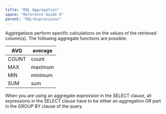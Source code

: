 ```yaml
---
title: "OQL Aggregation"
space: "Reference Guide 6"
parent: "OQL+Expressions"
---
```



Aggregations perform specific calculations on the values of the retrieved column(s). The following aggregate functions are possible:

| AVG | average |
| --- | --- |
| COUNT | count |
| MAX | maximum |
| MIN | minimum |
| SUM | sum |

When you are using an aggregate expression in the SELECT clause, all expressions in the SELECT clause have to be either an aggregation OR part in the GROUP BY clause of the query.
